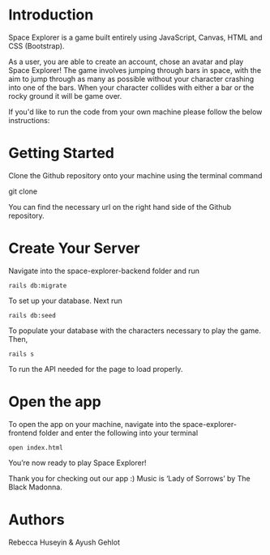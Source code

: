 # Introduction
Space Explorer is a game built entirely using JavaScript, Canvas, HTML and CSS (Bootstrap). 

As a user, you are able to create an account, chose an avatar and play Space Explorer! The game involves jumping through bars in space, with the aim to jump through as many as possible without your character crashing into one of the bars. When your character collides with either a bar or the rocky ground it will be game over. 

If you'd like to run the code from your own machine please follow the below instructions:

# Getting Started

Clone the Github repository onto your machine using the terminal command 

   git clone <url here> 

You can find the necessary url on the right hand side of the Github repository. 

# Create Your Server

Navigate into the space-explorer-backend folder and run 

    rails db:migrate 

To set up your database. Next run

    rails db:seed

To populate your database with the characters necessary to play the game. Then,

    rails s 

To run the API needed for the page to load properly.

# Open the app 
To open the app on your machine, navigate into the space-explorer-frontend folder and enter the following into your terminal

    open index.html

You’re now ready to play Space Explorer!


Thank you for checking out our app :) Music is ‘Lady of Sorrows’ by The Black Madonna.

# Authors
Rebecca Huseyin & Ayush Gehlot
